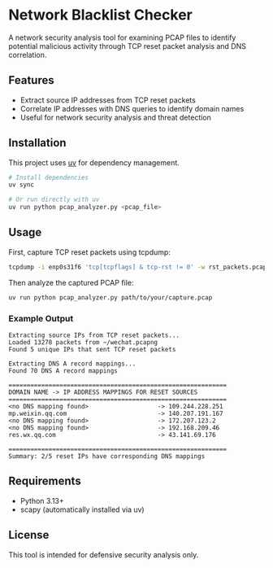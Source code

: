 # Network Blacklist Checker

A network security analysis tool for examining PCAP files to identify potential malicious activity through TCP reset packet analysis and DNS correlation.

## Features

- Extract source IP addresses from TCP reset packets
- Correlate IP addresses with DNS queries to identify domain names
- Useful for network security analysis and threat detection

## Installation

This project uses [uv](https://docs.astral.sh/uv/) for dependency management.

```bash
# Install dependencies
uv sync

# Or run directly with uv
uv run python pcap_analyzer.py <pcap_file>
```

## Usage

First, capture TCP reset packets using tcpdump:

```bash
tcpdump -i enp0s31f6 'tcp[tcpflags] & tcp-rst != 0' -w rst_packets.pcap
```

Then analyze the captured PCAP file:

```bash
uv run python pcap_analyzer.py path/to/your/capture.pcap
```

### Example Output

```
Extracting source IPs from TCP reset packets...
Loaded 13278 packets from ~/wechat.pcapng
Found 5 unique IPs that sent TCP reset packets

Extracting DNS A record mappings...
Found 70 DNS A record mappings

============================================================
DOMAIN NAME -> IP ADDRESS MAPPINGS FOR RESET SOURCES
============================================================
<no DNS mapping found>                   -> 109.244.228.251
mp.weixin.qq.com                         -> 140.207.191.167
<no DNS mapping found>                   -> 172.207.123.2
<no DNS mapping found>                   -> 192.168.209.46
res.wx.qq.com                            -> 43.141.69.176

============================================================
Summary: 2/5 reset IPs have corresponding DNS mappings
```

## Requirements

- Python 3.13+
- scapy (automatically installed via uv)

## License

This tool is intended for defensive security analysis only.